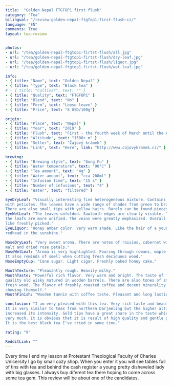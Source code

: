 ```yaml
---
title:  "Golden Nepal FTGFOP1 first flush"
category: "Tea"
bilingual: "/review-golden-nepal-ftgfop1-first-flush-cz/"
language: "EN"
comments: True
layout: tea-review


photos:
- url: "/tea/golden-nepal-ftgtop1-firtst-flush/all.jpg"
- url: "/tea/golden-nepal-ftgtop1-firtst-flush/dry-leaf.jpg"
- url: "/tea/golden-nepal-ftgtop1-firtst-flush/liquor.jpg"
- url: "/tea/golden-nepal-ftgtop1-firtst-flush/wet-leaf.jpg"

info:
- { title: "Name", text: "Golden Nepal" }
- { title: "Type", text: "Black tea" }
# - { title: "Cultivar", text: "" }
- { title: "Quality", text: "FTGFOP1" }
- { title: "Blend", text: "No" }
- { title: "Form", text: "Loose leave" }
- { title: "Price", text: "8 USD/100g"}

origin:
- { title: "Place", text: "Nepal" }
- { title: "Year", text: "2019" }
- { title: "Flush", text: "First - the fourth week of March until the end of April" }
- { title: "Altitude", text: "1500+ m" }
- { title: "Seller", text: "Čajový krámek" }
- { title: "Link", text: "Here", link: "http://www.cajovykramek.cz/" }

brewing:
- { title: "Brewing style", text: "Gong Fu" }
- { title: "Water temperature", text: "90°C" }
- { title: "Tea amount", text: "4g" }
- { title: "Water amount", text: "cca 200ml" }
- { title: "Infusion time", text: "15 s" }
- { title: "Number of infusions", text: "4" }
- { title: "Water", text: "filtered" }

EyeDryLeaf: "Visually interesting fine heterogeneous mixture. Contains small leafs 
with petioles. The leaves have a wide range of shades from green to brown to gray. 
There are also small tips with yellow hairs. Rarely can be found pieces of fine twigs."
EyeWetLeaf: "The leaves unfolded. Sawtooth edges are clearly visible. The colors of 
the leafs are more unified. The veins were greatly emphasized. Overall the leaves look 
like freshly picked."
EyeLiquor: "Honey amber color. Very warm shade. Like the hair of a young beautiful 
redhead in the sunshine."

NoseDryLeaf: "Very sweet aroma. There are notes of raisins, cabernet wines, barley 
malt and dried rose petals."
NoseWetLeaf: "Aroma is very highlighted. Pouring through rowans, maple syrup, red wine. 
It also reminds of smell when cutting fresh deciduous wood."
NoseEmptyCup: "Cane sugar. Light cigar. Freshly baked honey cake."

MouthTexture: "Pleasantly rough. Heavily milky."
MouthTaste: "Powerful rich flavor. Very warm and bright. The taste of fine tobacco and 
quality old wisky matured in wooden barrels. There are also tones of smoke from burning 
fresh wood. The flavor of freshly roasted coffee and decent minerality are also 
showing themself."
MouthFinish: "Wooden tannin with coffee taste. Pleasant and long lasting."

conclusion: "I am very pleased with this tea. Very rich taste and beautiful aroma. 
It is very similar to teas from northern Darjeeling but the higher altitude has 
increased its intensity. Gold tips have a great share in the taste which refreshes tea 
very much. It is obvious that it is result of high quality and gentle processing. 
It is the best black tea I've tried in some time."

rating: "9"

RedditLink: ""
---
```


Every time I end my lesson at Protestant Theological Faculty of Charles Unicersity 
I go by small cozy shop. When you enter it you will see tables full of tins with tea 
and behind the cash register a young pretty disheveled lady with big glasses. I always 
buy diferent tea there hoping to come across some tea gem. This review will be about 
one of the candidates.

